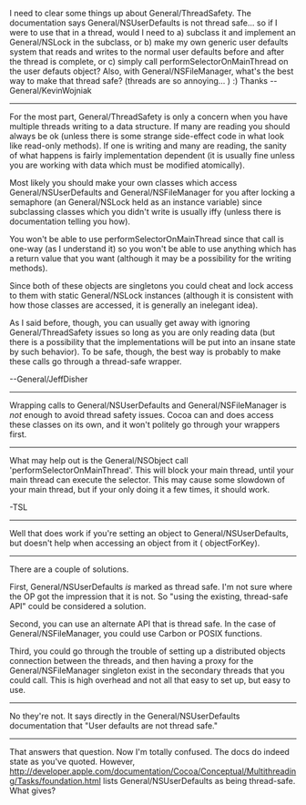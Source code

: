 I need to clear some things up about General/ThreadSafety. The documentation says General/NSUserDefaults is not thread safe... so if I were to use that in a thread, would I need to a) subclass it and implement an General/NSLock in the subclass, or b) make my own generic user defaults system that reads and writes to the normal user defaults before and after the thread is complete, or c) simply call performSelectorOnMainThread on the user defauts object? Also, with General/NSFileManager, what's the best way to make that thread safe? (threads are so annoying... ) :) Thanks --General/KevinWojniak

----

For the most part, General/ThreadSafety is only a concern when you have multiple threads writing to a data structure.  If many are reading you should always be ok (unless there is some strange side-effect code in what look like read-only methods).  If one is writing and many are reading, the sanity of what happens is fairly implementation dependent (it is usually fine unless you are working with data which must be modified atomically).

Most likely you should make your own classes which access General/NSUserDefaults and General/NSFileManager for you after locking a semaphore (an General/NSLock held as an instance variable) since subclassing classes which you didn't write is usually iffy (unless there is documentation telling you how).

You won't be able to use performSelectorOnMainThread since that call is one-way (as I understand it) so you won't be able to use anything which has a return value that you want (although it may be a possibility for the writing methods).

Since both of these objects are singletons you could cheat and lock access to them with static General/NSLock instances (although it is consistent with how those classes are accessed, it is generally an inelegant idea).

As I said before, though, you can usually get away with ignoring General/ThreadSafety issues so long as you are only reading data (but there is a possibility that the implementations will be put into an insane state by such behavior).  To be safe, though, the best way is probably to make these calls go through a thread-safe wrapper.

--General/JeffDisher

----

Wrapping calls to General/NSUserDefaults and General/NSFileManager is *not* enough to avoid thread safety issues. Cocoa can and does access these classes on its own, and it won't politely go through your wrappers first.

----

What may help out is the General/NSObject call 'performSelectorOnMainThread'. This will block your main thread, until your main thread can execute the selector. This may cause some slowdown of your main thread, but if your only doing it a few times, it should work.

-TSL

----

Well that does work if you're setting an object to General/NSUserDefaults, but doesn't help when accessing an object from it (    objectForKey).

----

There are a couple of solutions.

First, General/NSUserDefaults *is* marked as thread safe. I'm not sure where the OP got the impression that it is not. So "using the existing, thread-safe API" could be considered a solution.

Second, you can use an alternate API that is thread safe. In the case of General/NSFileManager, you could use Carbon or POSIX functions.

Third, you could go through the trouble of setting up a distributed objects connection between the threads, and then having a proxy for the General/NSFileManager singleton exist in the secondary threads that you could call. This is high overhead and not all that easy to set up, but easy to use.

----

No they're not. It says directly in the General/NSUserDefaults documentation that "User defaults are not thread safe."

----

That answers that question. Now I'm totally confused. The docs do indeed state as you've quoted. However, http://developer.apple.com/documentation/Cocoa/Conceptual/Multithreading/Tasks/foundation.html lists General/NSUserDefaults as being thread-safe. What gives?